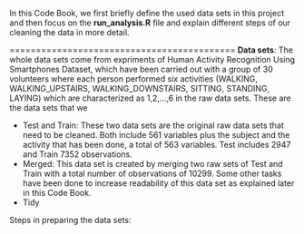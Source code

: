 In this Code Book, we first briefly define the used data sets in this project and then focus on the __run_analysis.R__ file and explain different steps of our cleaning the data in more detail.

===========================================
__Data sets__: The whole data sets come from expriments of Human Activity Recognition Using Smartphones Dataset, which have been carried out with a group of 30 volunteers where each person performed six activities (WALKING, WALKING_UPSTAIRS, WALKING_DOWNSTAIRS, SITTING, STANDING, LAYING) which are characterized as 1,2,...,6 in the raw data sets. These are the data sets that we 
- Test and Train: These two data sets are the original raw data sets that need to be cleaned. Both include 561 variables plus the subject and the activity that has been done, a total of 563 variables. Test includes 2947 and Train 7352 observations. 
- Merged: This data set is created by merging two raw sets of Test and Train with a total number of observations of 10299. Some other tasks have been done to increase readability of this data set as explained later in this Code Book. 
- Tidy

Steps in preparing the data sets: 
